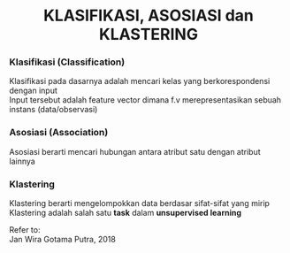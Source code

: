 <h1 align="center">
	<br>
	KLASIFIKASI, ASOSIASI dan KLASTERING
	<br>
</h1>  
  
### Klasifikasi (Classification) 
  
Klasifikasi pada dasarnya adalah mencari kelas yang berkorespondensi dengan input  
Input tersebut adalah feature vector dimana f.v merepresentasikan sebuah instans (data/observasi)
  
### Asosiasi (Association)  

Asosiasi berarti mencari hubungan antara atribut satu dengan atribut lainnya  
  
### Klastering
Klastering berarti mengelompokkan data berdasar sifat-sifat yang mirip  
Klastering adalah salah satu __task__ dalam __unsupervised learning__



Refer to:  
Jan Wira Gotama Putra, 2018